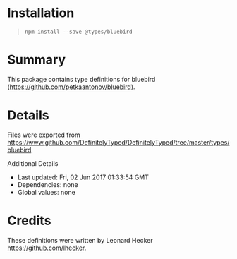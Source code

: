 # Installation
> `npm install --save @types/bluebird`

# Summary
This package contains type definitions for bluebird (https://github.com/petkaantonov/bluebird).

# Details
Files were exported from https://www.github.com/DefinitelyTyped/DefinitelyTyped/tree/master/types/bluebird

Additional Details
 * Last updated: Fri, 02 Jun 2017 01:33:54 GMT
 * Dependencies: none
 * Global values: none

# Credits
These definitions were written by Leonard Hecker <https://github.com/lhecker>.
